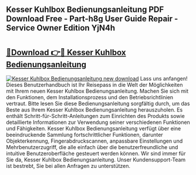 ## Kesser Kuhlbox Bedienungsanleitung PDF Download Free - Part-h8g User Guide Repair - Service Owner Edition YjN4h

# <h2><a href="http://df4a68f.blite.top/?on=Kesser+Kuhlbox+Bedienungsanleitung">🔗Download 👉🔴 Kesser Kuhlbox Bedienungsanleitung</a></h2>

[![Kesser Kuhlbox Bedienungsanleitung new download](https://i.imgur.com/lujVjoI.png)](http://df4a68f.blite.top/?on=Kesser+Kuhlbox+Bedienungsanleitung)
Lass uns anfangen! Dieses Benutzerhandbuch ist Ihr Reisepass in die Welt der Möglichkeiten mit Ihrem neuen Kesser Kuhlbox Bedienungsanleitung. Machen Sie sich mit den Funktionen, dem Installationsprozess und den Betriebsrichtlinien vertraut. Bitte lesen Sie diese Bedienungsanleitung sorgfältig durch, um das Beste aus Ihrem Kesser Kuhlbox Bedienungsanleitung herauszuholen. Es enthält Schritt-für-Schritt-Anleitungen zum Einrichten des Produkts sowie detaillierte Informationen zur Verwendung seiner verschiedenen Funktionen und Fähigkeiten. Kesser Kuhlbox Bedienungsanleitung verfügt über eine beeindruckende Sammlung fortschrittlicher Funktionen, darunter Objekterkennung, Fingerabdruckscannen, anpassbare Einstellungen und Mehrbenutzerzugriff, die alle einfach über die benutzerfreundliche und intuitive Benutzeroberfläche gesteuert werden können. Wir sind immer für Sie da, Kesser Kuhlbox Bedienungsanleitung. Unser Kundensupport-Team ist bestrebt, Sie bei allen Anfragen zu unterstützen.
